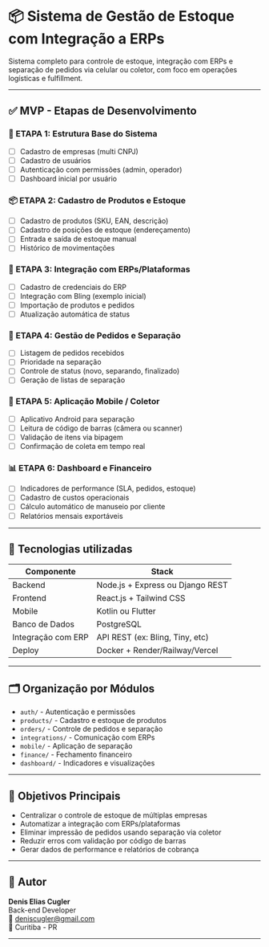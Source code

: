 # 📦 Sistema de Gestão de Estoque com Integração a ERPs

Sistema completo para controle de estoque, integração com ERPs e separação de pedidos via celular ou coletor, com foco em operações logísticas e fulfillment.

---

## ✅ MVP - Etapas de Desenvolvimento

### 🧱 ETAPA 1: Estrutura Base do Sistema
- [ ] Cadastro de empresas (multi CNPJ)
- [ ] Cadastro de usuários
- [ ] Autenticação com permissões (admin, operador)
- [ ] Dashboard inicial por usuário

### 📦 ETAPA 2: Cadastro de Produtos e Estoque
- [ ] Cadastro de produtos (SKU, EAN, descrição)
- [ ] Cadastro de posições de estoque (endereçamento)
- [ ] Entrada e saída de estoque manual
- [ ] Histórico de movimentações

### 🔄 ETAPA 3: Integração com ERPs/Plataformas
- [ ] Cadastro de credenciais do ERP
- [ ] Integração com Bling (exemplo inicial)
- [ ] Importação de produtos e pedidos
- [ ] Atualização automática de status

### 🚚 ETAPA 4: Gestão de Pedidos e Separação
- [ ] Listagem de pedidos recebidos
- [ ] Prioridade na separação
- [ ] Controle de status (novo, separando, finalizado)
- [ ] Geração de listas de separação

### 📲 ETAPA 5: Aplicação Mobile / Coletor
- [ ] Aplicativo Android para separação
- [ ] Leitura de código de barras (câmera ou scanner)
- [ ] Validação de itens via bipagem
- [ ] Confirmação de coleta em tempo real

### 📊 ETAPA 6: Dashboard e Financeiro
- [ ] Indicadores de performance (SLA, pedidos, estoque)
- [ ] Cadastro de custos operacionais
- [ ] Cálculo automático de manuseio por cliente
- [ ] Relatórios mensais exportáveis

---

## 🔧 Tecnologias utilizadas

| Componente | Stack |
|------------|-------|
| Backend | Node.js + Express ou Django REST |
| Frontend | React.js + Tailwind CSS |
| Mobile | Kotlin ou Flutter |
| Banco de Dados | PostgreSQL |
| Integração com ERP | API REST (ex: Bling, Tiny, etc) |
| Deploy | Docker + Render/Railway/Vercel |

---

## 🗂️ Organização por Módulos

- `auth/` - Autenticação e permissões
- `products/` - Cadastro e estoque de produtos
- `orders/` - Controle de pedidos e separação
- `integrations/` - Comunicação com ERPs
- `mobile/` - Aplicação de separação
- `finance/` - Fechamento financeiro
- `dashboard/` - Indicadores e visualizações

---

## 📌 Objetivos Principais

- Centralizar o controle de estoque de múltiplas empresas
- Automatizar a integração com ERPs/plataformas
- Eliminar impressão de pedidos usando separação via coletor
- Reduzir erros com validação por código de barras
- Gerar dados de performance e relatórios de cobrança

---

## 🚀 Autor

**Denis Elias Cugler**  
Back-end Developer  
📧 deniscugler@gmail.com  
📍 Curitiba - PR

---

